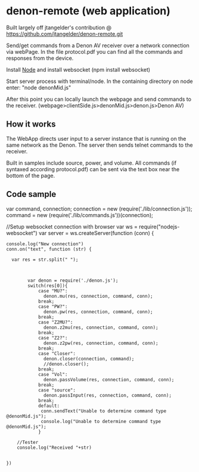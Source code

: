 denon-remote (web application)
============

Built largely off jtangelder's contribution @ https://github.com/jtangelder/denon-remote.git

Send/get commands from a Denon AV receiver over a network connection via webPage.
In the file protocol.pdf you can find all the commands and responses from the device. 

Install [Node](http://nodejs.org) and install websocket (npm install websocket)

Start server process with terminal/node. 
In the containing directory on node enter:
"node denonMid.js"

After this point you can locally launch the webpage and send commands to the receiver. 
(webpage>clientSide.js>denonMid.js>denon.js>Denon AV)


## How it works
The WebApp directs user input to a server instance that is running on the same network as the Denon. The server then sends telnet commands to the receiver. 

Built in samples include source, power, and volume. All commands (if syntaxed according protocol.pdf) can be sent via the text box near the bottom of the page.

## Code sample
var command, connection;
connection = new (require('./lib/connection.js'));
command = new (require('./lib/commands.js'))(connection);




//Setup websocket connection with browser
var ws = require("nodejs-websocket")
var server = ws.createServer(function (conn) {

    console.log("New connection")
    conn.on("text", function (str) {

      var res = str.split(" ");



            var denon = require('./denon.js');
            switch(res[0]){
                case "MU?":
                  denon.mu(res, connection, command, conn);
                break;
                case "PW?":
                  denon.pw(res, connection, command, conn);
                break;
                case "Z2MU?":
                  denon.z2mu(res, connection, command, conn);
                break;
                case "Z2?":
                  denon.z2pw(res, connection, command, conn);
                break;
                case "Closer":
                  denon.closer(connection, command);
                  //denon.closer();
                break;
                case "Vol":
                  denon.passVolume(res, connection, command, conn);
                break;
                case "source":
                  denon.passInput(res, connection, command, conn);
                break;
                default:
                 conn.sendText("Unable to determine command type @denonMid.js");
                 console.log("Unable to determine command type @denonMid.js");
                }

        //Tester
        console.log("Received "+str)


    })

